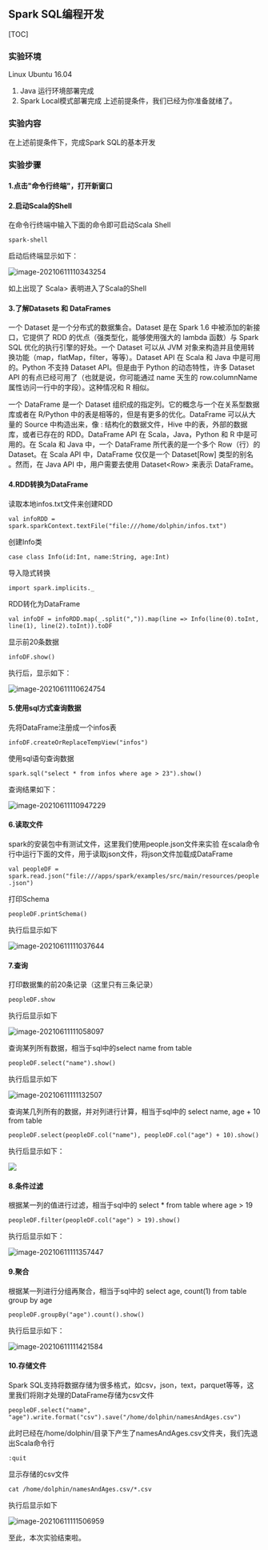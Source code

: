 ## Spark SQL编程开发

[TOC]

### 实验环境

Linux Ubuntu 16.04
1) Java 运行环境部署完成
2) Spark Local模式部署完成
上述前提条件，我们已经为你准备就绪了。

### 实验内容

在上述前提条件下，完成Spark SQL的基本开发

### 实验步骤

#### 1.点击"命令行终端"，打开新窗口

#### 2.启动Scala的Shell

在命令行终端中输入下面的命令即可启动Scala Shell

`spark-shell`

启动后终端显示如下：

![image-20210611110343254](https://gitee.com/shenhao-stu/picgo/raw/master/DataWhale/20210611110343.png)

如上出现了 Scala> 表明进入了Scala的Shell

#### 3.了解Datasets 和 DataFrames

一个 Dataset 是一个分布式的数据集合。Dataset 是在 Spark 1.6 中被添加的新接口，它提供了 RDD 的优点（强类型化，能够使用强大的 lambda 函数）与 Spark SQL 优化的执行引擎的好处。一个 Dataset 可以从 JVM 对象来构造并且使用转换功能（map，flatMap，filter，等等）。Dataset API 在 Scala 和 Java 中是可用的。Python 不支持 Dataset API。但是由于 Python 的动态特性，许多 Dataset API 的有点已经可用了（也就是说，你可能通过 name 天生的 row.columnName 属性访问一行中的字段）。这种情况和 R 相似。

一个 DataFrame 是一个 Dataset 组织成的指定列。它的概念与一个在关系型数据库或者在 R/Python 中的表是相等的，但是有更多的优化。DataFrame 可以从大量的 Source 中构造出来，像 : 结构化的数据文件，Hive 中的表，外部的数据库，或者已存在的 RDD。DataFrame API 在 Scala，Java，Python 和 R 中是可用的。在 Scala 和 Java 中，一个 DataFrame 所代表的是一个多个 Row（行）的 Dataset。在 Scala API 中，DataFrame 仅仅是一个 Dataset[Row] 类型的别名 。然而，在 Java API 中，用户需要去使用 Dataset\<Row\> 来表示 DataFrame。

#### 4.RDD转换为DataFrame

读取本地infos.txt文件来创建RDD

`val infoRDD = spark.sparkContext.textFile("file:///home/dolphin/infos.txt")`

创建Info类

`case class Info(id:Int, name:String, age:Int)`

导入隐式转换

`import spark.implicits._`

RDD转化为DataFrame

`val infoDF = infoRDD.map(_.split(",")).map(line => Info(line(0).toInt, line(1), line(2).toInt)).toDF`

显示前20条数据

`infoDF.show()`

执行后，显示如下：

![image-20210611110624754](https://gitee.com/shenhao-stu/picgo/raw/master/DataWhale/20210611110624.png)

#### 5.使用sql方式查询数据

先将DataFrame注册成一个infos表

`infoDF.createOrReplaceTempView("infos")`

使用sql语句查询数据

`spark.sql("select * from infos where age > 23").show()`

查询结果如下：

![image-20210611110947229](https://gitee.com/shenhao-stu/picgo/raw/master/DataWhale/20210611110947.png)

#### 6.读取文件

spark的安装包中有测试文件，这里我们使用people.json文件来实验
在scala命令行中运行下面的文件，用于读取json文件，将json文件加载成DataFrame

`val peopleDF = spark.read.json("file:///apps/spark/examples/src/main/resources/people.json")`

打印Schema

`peopleDF.printSchema()`

执行后显示如下

![image-20210611111037644](https://gitee.com/shenhao-stu/picgo/raw/master/DataWhale/20210611111037.png)

#### 7.查询

打印数据集的前20条记录（这里只有三条记录）

`peopleDF.show`

执行后显示如下

![image-20210611111058097](https://gitee.com/shenhao-stu/picgo/raw/master/DataWhale/20210611111058.png)

查询某列所有数据，相当于sql中的select name from table

`peopleDF.select("name").show()`

执行后显示如下

![image-20210611111132507](C:\Users\56550\AppData\Roaming\Typora\typora-user-images\image-20210611111132507.png)

查询某几列所有的数据，并对列进行计算，相当于sql中的 select name, age + 10 from table

`peopleDF.select(peopleDF.col("name"), peopleDF.col("age") + 10).show()`

执行后显示如下：

<img src="https://gitee.com/shenhao-stu/picgo/raw/master/DataWhale/20210611111213.png"/>

#### 8.条件过滤

根据某一列的值进行过滤，相当于sql中的 select * from table where age > 19

`peopleDF.filter(peopleDF.col("age") > 19).show()`

执行后显示如下：

![image-20210611111357447](https://gitee.com/shenhao-stu/picgo/raw/master/DataWhale/20210611111357.png)

#### 9.聚合

根据某一列进行分组再聚合，相当于sql中的 select age, count(1) from table group by age

`peopleDF.groupBy("age").count().show()`

执行后显示如下：

![image-20210611111421584](https://gitee.com/shenhao-stu/picgo/raw/master/DataWhale/20210611111421.png)

#### 10.存储文件

Spark SQL支持将数据存储为很多格式，如csv，json，text，parquet等等，这里我们将刚才处理的DataFrame存储为csv文件

`peopleDF.select("name", "age").write.format("csv").save("/home/dolphin/namesAndAges.csv")`

此时已经在/home/dolphin/目录下产生了namesAndAges.csv文件夹，我们先退出Scala命令行

`:quit`

显示存储的csv文件

`cat /home/dolphin/namesAndAges.csv/*.csv`

执行后显示如下

![image-20210611111506959](https://gitee.com/shenhao-stu/picgo/raw/master/DataWhale/20210611111507.png)


至此，本次实验结束啦。
